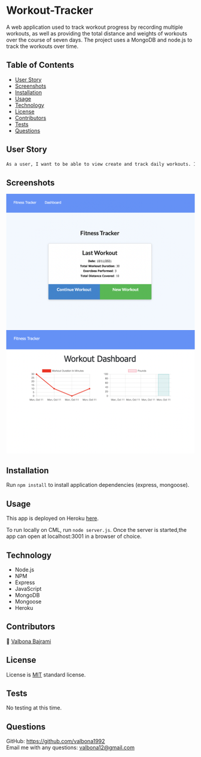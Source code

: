 # Workout-Tracker

A web application used to track workout progress by recording multiple workouts, as well as providing the total distance and weights of workouts over the course of seven days. The project uses a MongoDB and node.js to track the workouts over time. 
## Table of Contents 
* [User Story](#userstory)
* [Screenshots](#screenshots)
* [Installation](#installation)
* [Usage](#usage)
* [Technology](#technology)
* [License](#license)
* [Contributors](#contributors)
* [Tests](#tests)
* [Questions](#questions)

## User Story

```md
As a user, I want to be able to view create and track daily workouts. I want to be able to log multiple exercises in a workout on a given day. I should also be able to track the name, type, weight, sets, reps, and duration of exercise. If the exercise is a cardio exercise, I should be able to track my distance traveled.
```

## Screenshots 

<img src="images/screenshot1.png" alt="screenshot"/>
<img src="images/screenshot2.png" alt="screenshot"/>

## Installation
Run `npm install` to install application dependencies (express, mongoose).


## Usage
This app is deployed on Heroku [here](https://vb-workout-tracker.herokuapp.com/).

To run locally on CML, run `node server.js`. Once the server is started,the app can open at localhost:3001 in a browser of choice.

## Technology
- Node.js
- NPM 
- Express 
- JavaScript 
- MongoDB
- Mongoose
- Heroku 


## Contributors
:woman_with_headscarf: [Valbona Bajrami](https://github.com/valbona1992)
  
## License
License is [MIT](https://opensource.org/licenses/MIT) standard license.

## Tests
No testing at this time.

## Questions
GitHub: https://github.com/valbona1992  <br/>
Email me with any questions: valbona12@gmail.com 
